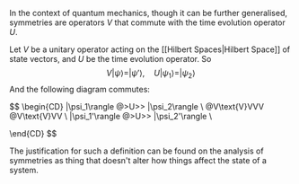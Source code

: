 In the context of quantum mechanics, though it can be further generalised, symmetries are operators $V$ that commute with the time evolution operator $U$.

Let $V$ be a unitary operator acting on the [[Hilbert Spaces|Hilbert Space]] of state vectors, and $U$ be the time evolution operator. So
$$
V |\psi\rangle = |\psi'\rangle, \quad U|\psi_1\rangle = |\psi_2\rangle
$$
And the following diagram commutes:

$$
\begin{CD}
|\psi_1\rangle @>U>> |\psi_2\rangle \\
@V\text{V}VVV @V\text{V}VV \\
|\psi_1'\rangle @>U>> |\psi_2'\rangle \\

\end{CD}
$$

The justification for such a definition can be found on the analysis of symmetries as thing that doesn't alter how things affect the state of a system.